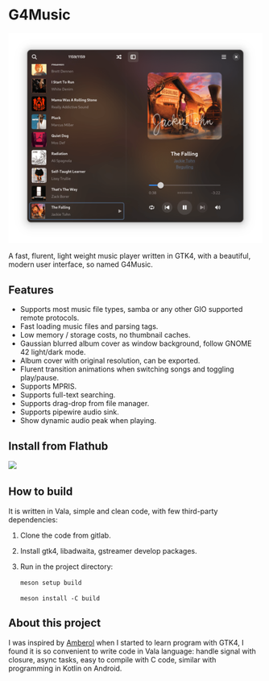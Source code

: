 # G4Music

![Screen shot](./shots/the-falling.png)

A fast, flurent, light weight music player written in GTK4, with a beautiful, modern user interface, so named G4Music.

## Features
- Supports most music file types,  samba or any other GIO supported remote protocols.
- Fast loading music files and parsing tags.
- Low memory / storage costs, no thumbnail caches.
- Gaussian blurred album cover as window background, follow GNOME 42 light/dark mode.
- Album cover with original resolution, can be exported.
- Flurent transition animations when switching songs and toggling play/pause.
- Supports MPRIS.
- Supports full-text searching.
- Supports drag-drop from file manager.
- Supports pipewire audio sink.
- Show dynamic audio peak when playing.

## Install from Flathub
<a href="https://flathub.org/apps/details/com.github.neithern.g4music"><img src="https://flathub.org/assets/badges/flathub-badge-en.png" width="120"/></a>

## How to build 
It is written in Vala, simple and clean code, with few third-party dependencies:

1. Clone the code from gitlab.
2. Install gtk4, libadwaita, gstreamer develop packages.
3. Run in the project directory:

    `meson setup build`

    `meson install -C build`

## About this project
I was inspired by [Amberol](https://gitlab.gnome.org/World/amberol) when I started to learn program with GTK4, I found it is so convenient to write code in Vala language: handle signal with closure, async tasks, easy to compile with C code, similar with programming in Kotlin on Android.
